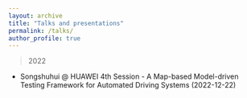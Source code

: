 ```yaml
---
layout: archive
title: "Talks and presentations"
permalink: /talks/
author_profile: true
---
```


>2022
- Songshuhui @ HUAWEI 4th Session - A Map-based Model-driven Testing Framework for Automated Driving Systems (2022-12-22)